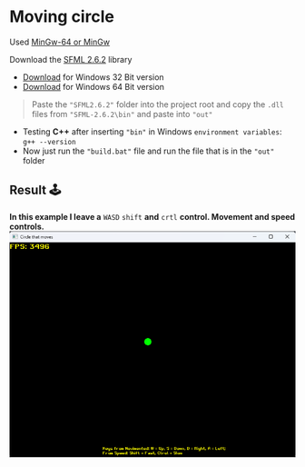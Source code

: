 # Moving circle
Used [MinGw-64 or MinGw](https://github.com/niXman/mingw-builds-binaries/releases)

Download the [SFML 2.6.2](https://www.sfml-dev.org/download/sfml/2.6.2) library
- [Download](https://www.sfml-dev.org/files/SFML-2.6.2-windows-gcc-13.1.0-mingw-32-bit.zip) for Windows 32 Bit version
- [Download](https://www.sfml-dev.org/files/SFML-2.6.2-windows-gcc-13.1.0-mingw-64-bit.zip) for Windows 64 Bit version

> Paste the `"SFML2.6.2"` folder into the project root and copy the `.dll` files from `"SFML-2.6.2\bin"` and paste into `"out"`<br>

- Testing **C++** after inserting `"bin"` in Windows `environment variables`: `g++ --version`<br>
- Now just run the `"build.bat"` file and run the file that is in the `"out"` folder

## Result 🕹️

**In this example I leave a** `WASD` `shift` **and** `crtl` **control. Movement and speed controls.**
<img src="https://github.com/dspofu/SimplesCodeCppSFML/blob/main/image.png">
